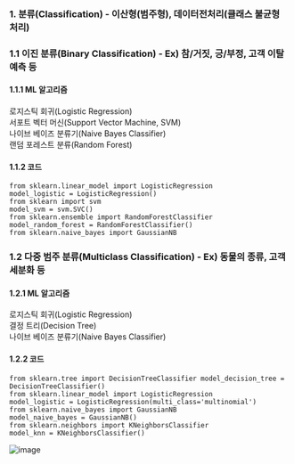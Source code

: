 ### 1. 분류(Classification) - 이산형(범주형), 데이터전처리(클래스 불균형 처리)  
### 1.1 이진 분류(Binary Classification) - Ex) 참/거짓, 긍/부정, 고객 이탈예측 등  
#### 1.1.1 ML 알고리즘   
로지스틱 회귀(Logistic Regression)  
서포트 벡터 머신(Support Vector Machine, SVM)  
나이브 베이즈 분류기(Naive Bayes Classifier)  
랜덤 포레스트 분류(Random Forest)  
#### 1.1.2 코드
```
from sklearn.linear_model import LogisticRegression  
model_logistic = LogisticRegression()  
from sklearn import svm
model_svm = svm.SVC()
from sklearn.ensemble import RandomForestClassifier model_random_forest = RandomForestClassifier()
from sklearn.naive_bayes import GaussianNB
```
### 1.2 다중 범주 분류(Multiclass Classification) - Ex) 동물의 종류, 고객 세분화 등   
#### 1.2.1 ML 알고리즘    
로지스틱 회귀(Logistic Regression)   
결정 트리(Decision Tree)   
나이브 베이즈 분류기(Naive Bayes Classifier)   
#### 1.2.2 코드    
```
from sklearn.tree import DecisionTreeClassifier model_decision_tree = DecisionTreeClassifier()
from sklearn.linear_model import LogisticRegression
model_logistic = LogisticRegression(multi_class='multinomial')
from sklearn.naive_bayes import GaussianNB
model_naive_bayes = GaussianNB()
from sklearn.neighbors import KNeighborsClassifier
model_knn = KNeighborsClassifier()
```

![image](https://github.com/SteveSEK/my-chatgpt-prompts/assets/2126804/b161acd6-a95e-4788-9a6c-5e629daef27c)



